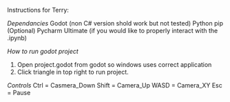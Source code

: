 Instructions for Terry:

_Dependancies_
Godot (non C# version shold work but not tested)
Python 
pip
(Optional) Pycharm Ultimate (if you would like to properly interact with the .ipynb)

_How to run godot project_
1. Open project.godot from godot so windows uses correct application
2. Click triangle in top right to run project.

_Controls_
Ctrl = Casmera_Down
Shift = Camera_Up
WASD = Camera_XY
Esc = Pause

